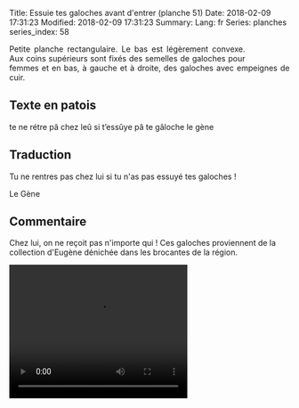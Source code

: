 Title: Essuie tes galoches avant d'entrer (planche 51)
Date: 2018-02-09 17:31:23
Modified: 2018-02-09 17:31:23
Summary: 
Lang: fr
Series: planches
series_index: 58


<figure class="image-block" style="float: right;">
  <img alt="" src="{static}/images/planche_51-2.png">
  <figcaption style="max-width: 333px"></figcaption>
</figure>
<p style="text-align:justify;">Petite planche rectangulaire. Le bas est légèrement convexe. Aux coins supérieurs sont fixés des semelles de galoches pour femmes et en bas, à gauche et à droite, des  galoches avec empeignes de cuir.</p>

## Texte en patois
te ne rétre pâ chez leû si t’essûye pâ te gâloche  			 le gène

## Traduction
Tu ne rentres pas chez lui si tu n'as pas essuyé tes galoches !

Le Gène

## Commentaire
Chez lui, on ne reçoit pas n'importe qui !
Ces galoches proviennent de la collection d'Eugène dénichée dans les brocantes de la région.

<video width="320" height="240" controls>
  <source src="https://d1njpgd0ygatdn.cloudfront.net/video_51.mp4" type="video/mp4">
</video>

